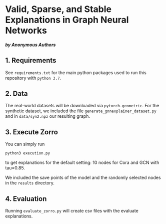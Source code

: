 # Valid, Sparse, and Stable Explanations in Graph Neural Networks

##### by Anonymous Authors


## 1. Requirements

See `requirements.txt` for the main python packages used to run this repository with `python 3.7`.

## 2. Data

The real-world datasets will be downloaded via `pytorch-geometric`. 
For the synthetic dataset, we included the file `generate_gnnexplainer_dataset.py` and in `data/syn2.npz` our resulting graph. 

## 3. Execute Zorro

You can simply run
```
python3 execution.py
```
to get explanations for the default setting: 10 nodes for Cora and GCN with tau=0.85.

We included the save points of the model and the randomly selected nodes in the `results` directory. 

## 4. Evaluation

Running `evaluate_zorro.py` will create csv files with the evaluate explanations. 